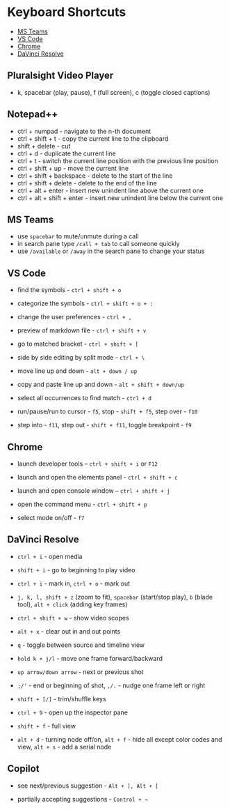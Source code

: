 # Keyboard Shortcuts

- [MS Teams](#ms-teams)
- [VS Code](#vs-code)
- [Chrome](#chrome)
- [DaVinci Resolve](#davinci-resolve)

## Pluralsight Video Player

- k, spacebar (play, pause), f (full screen), c (toggle closed captions)

## Notepad++

- ctrl + numpad - navigate to the n-th document
- ctrl + shift + t - copy the current line to the clipboard
- shift + delete - cut
- ctrl + d - duplicate the current line
- ctrl + t - switch the current line position with the previous line position
- ctrl + shift + up - move the current line
- ctrl + shift + backspace - delete to the start of the line
- ctrl + shift + delete - delete to the end of the line
- ctrl + alt + enter - insert new unindent line above the current one
- ctrl + alt + shift + enter - insert new unindent line below the current one

## MS Teams

- use `spacebar` to mute/unmute during a call
- in search pane type `/call + tab` to call someone quickly
- use `/available` or `/away` in the search pane to change your status

## VS Code

- find the symbols - `ctrl + shift + o`

- categorize the symbols - `ctrl + shift + o + :`

- change the user preferences - `ctrl + ,`

- preview of markdown file - `ctrl + shift + v`

- go to matched bracket - `ctrl + shift + [`

- side by side editing by split mode - `ctrl + \`

- move line up and down - `alt + down / up`

- copy and paste line up and down - `alt + shift + down/up`

- select all occurrences to find match - `ctrl + d`

- run/pause/run to cursor - `f5`, stop - `shift + f5`, step over - `f10`

- step into - `f11`, step out - `shift + f11`, toggle breakpoint - `f9`

## Chrome

- launch developer tools – `ctrl + shift + i` or `F12`

- launch and open the elements panel - `ctrl + shift + c`

- launch and open console window – `ctrl + shift + j`

- open the command menu - `ctrl + shift + p`

- select mode on/off - `f7`

## DaVinci Resolve

- `ctrl + i` - open media

- `shift + i` - go to beginning to play video

- `ctrl + i` - mark in, `ctrl + o` - mark out

- `j, k, l, shift + z` (zoom to fit), `spacebar` (start/stop play), `b` (blade tool), `alt + click` (adding key frames)

- `ctrl + shift + w` - show video scopes

- `alt + x` - clear out in and out points

- `q` - toggle between source and timeline view

- `hold k + j/l` - move one frame forward/backward

- `up arrow/down arrow` - next or previous shot

- `;/'` - end or beginning of shot, `,/.` - nudge one frame left or right

- `shift + [/]` - trim/shuffle keys

- `ctrl + 9` - open up the inspector pane

- `shift + f` - full view

- `alt + d` - turning node off/on, `alt + f` - hide all except color codes and view, `alt + s` - add a serial node

## Copilot

- see next/previous suggestion - `Alt + ], Alt + [`

- partially accepting suggestions - `Control + →`

